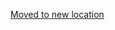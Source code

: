 [Moved to new location](https://github.com/DataTalksClub/machine-learning-zoomcamp/blob/master/03-classification/README.md)